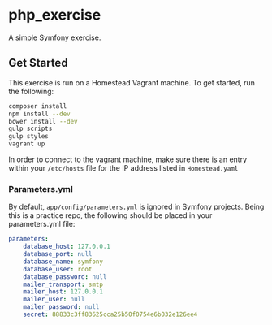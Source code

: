 # php_exercise

A simple Symfony exercise.

## Get Started

This exercise is run on a Homestead Vagrant machine.
To get started, run the following:

```bash
composer install
npm install --dev
bower install --dev
gulp scripts
gulp styles
vagrant up
```

In order to connect to the vagrant machine, make sure
there is an entry within your `/etc/hosts` file for the
IP address listed in `Homestead.yaml`

### Parameters.yml

By default, `app/config/parameters.yml` is ignored in
Symfony projects. Being this is a practice repo,
the following should be placed in your parameters.yml file:

```yaml
parameters:
    database_host: 127.0.0.1
    database_port: null
    database_name: symfony
    database_user: root
    database_password: null
    mailer_transport: smtp
    mailer_host: 127.0.0.1
    mailer_user: null
    mailer_password: null
    secret: 88833c3ff83625cca25b50f0754e6b032e126ee4
```

